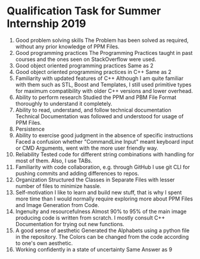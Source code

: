 # Qualification Task for Summer Internship 2019
1. Good problem solving skills
The Problem has been solved as required, without any prior knowledge of PPM Files.
2. Good programming practices
The Programming Practices taught in past courses and the ones seen on StackOverflow were used.
3. Good object oriented programming practices
Same as 2
4. Good object oriented programming practices in C++
Same as 2
5. Familiarity with updated features of C++
Although I am quite familiar with them such as STL, Boost and Templates, I still used primitive types for maximum compatibility with older C++ versions and lower overhead.
6. Ability to perform research
Studied the PPM and PBM File Format thoroughly to understand it completely.
7. Ability to read, understand, and follow technical documentation
Technical Documentation was followed and understood for usage of PPM Files.
8. Persistence
9. Ability to exercise good judgment in the absence of specific instructions
Faced a confusion whether "CommandLine Input" meant keyboard input or CMD Arguments, went with the more user friendly way.
10. Reliability
Tested code for different string combinations with handling for most of them. Also, I use TABs.
11. Familiarity with code collaboration, e.g. through GitHub
I use git CLI for pushing commits and adding differences to repos.
12. Organization
Structured the Classes in Separate Files with lesser number of files to minimize hassle.
13. Self-motivation
I like to learn and build new stuff, that is why I spent more time than I would normally 
require exploring more about PPM Files and Image Generation from Code.
14. Ingenuity and resourcefulness
Almost 90% to 95% of the main image producing code is written from scratch. I mostly consult C++ Documentation for trying out new functions.
15. A good sense of aesthetic
Generated the Alphabets using a python file in the repository. The Colors can be changed from the code according to one's own aesthetic.
16. Working confidently in a state of uncertainty
Same Answer as 9